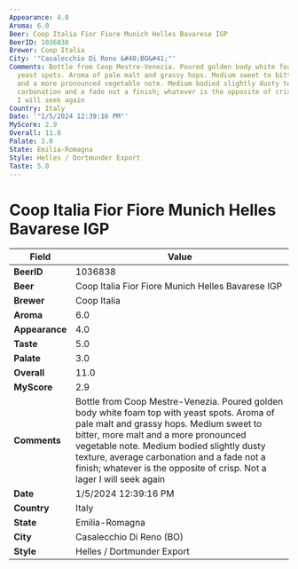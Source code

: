 ```yaml
---
Appearance: 4.0
Aroma: 6.0
Beer: Coop Italia Fior Fiore Munich Helles Bavarese IGP
BeerID: 1036838
Brewer: Coop Italia
City: '"Casalecchio Di Reno &#40;BO&#41;"'
Comments: Bottle from Coop Mestre-Venezia. Poured golden body white foam top with
  yeast spots. Aroma of pale malt and grassy hops. Medium sweet to bitter, more malt
  and a more pronounced vegetable note. Medium bodied slightly dusty texture, average
  carbonation and a fade not a finish; whatever is the opposite of crisp. Not a lager
  I will seek again
Country: Italy
Date: '"1/5/2024 12:39:16 PM"'
MyScore: 2.9
Overall: 11.0
Palate: 3.0
State: Emilia-Romagna
Style: Helles / Dortmunder Export
Taste: 5.0
---
```


# Coop Italia Fior Fiore Munich Helles Bavarese IGP

| Field         | Value |
|---------------|-------|
| **BeerID** | 1036838 |
| **Beer** | Coop Italia Fior Fiore Munich Helles Bavarese IGP |
| **Brewer** | Coop Italia |
| **Aroma** | 6.0 |
| **Appearance** | 4.0 |
| **Taste** | 5.0 |
| **Palate** | 3.0 |
| **Overall** | 11.0 |
| **MyScore** | 2.9 |
| **Comments** | Bottle from Coop Mestre-Venezia. Poured golden body white foam top with yeast spots. Aroma of pale malt and grassy hops. Medium sweet to bitter, more malt and a more pronounced vegetable note. Medium bodied slightly dusty texture, average carbonation and a fade not a finish; whatever is the opposite of crisp. Not a lager I will seek again |
| **Date** | 1/5/2024 12:39:16 PM |
| **Country** | Italy |
| **State** | Emilia-Romagna |
| **City** | Casalecchio Di Reno &#40;BO&#41; |
| **Style** | Helles / Dortmunder Export |
